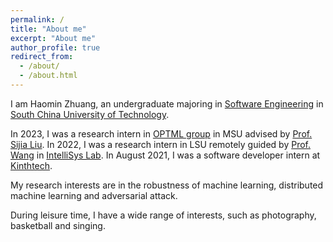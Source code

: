 ```yaml
---
permalink: /
title: "About me"
excerpt: "About me"
author_profile: true
redirect_from:
  - /about/
  - /about.html
---
```


I am Haomin Zhuang, an undergraduate majoring in [Software Engineering](http://www2.scut.edu.cn/sse/) in [South China University of Technology](https://www.scut.edu.cn/new/).

In 2023, I was a research intern in [OPTML group](https://www.optml-group.com/) in MSU advised by [Prof. Sijia Liu](https://lsjxjtu.github.io/). In 2022, I was a research intern in LSU remotely guided by [Prof. Wang](https://intellisys.haow.ca/haowang/) in [IntelliSys Lab](https://intellisys.haow.ca/). In August 2021, I was a software developer intern at [Kinthtech](https://www.kinthtech.com/#/home).

My research interests are in the robustness of machine learning, distributed machine learning and adversarial attack.

During leisure time, I have a wide range of interests, such as photography, basketball and singing.
